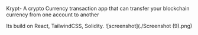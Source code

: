 Krypt- A crypto Currency transaction app that can transfer your blockchain currency from one account to another

Its build on React, TailwindCSS, Solidity.
 ![screenshot](./Screenshot (9).png)
